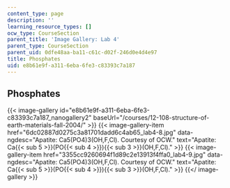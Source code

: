 ```yaml
---
content_type: page
description: ''
learning_resource_types: []
ocw_type: CourseSection
parent_title: 'Image Gallery: Lab 4'
parent_type: CourseSection
parent_uid: 0dfe48aa-ba11-c61c-d02f-246d0e4d4e97
title: Phosphates
uid: e8b61e9f-a311-6eba-6fe3-c83393c7a187
---
```


Phosphates
----------
{{< image-gallery id="e8b61e9f-a311-6eba-6fe3-c83393c7a187_nanogallery2" baseUrl="/courses/12-108-structure-of-earth-materials-fall-2004/" >}}
{{< image-gallery-item href="6dc02887d0275c3a81701dadd6c4ab65_lab4-8.jpg" data-ngdesc="Apatite: Ca5(PO4)3(OH,F,Cl). Courtesy of OCW." text="Apatite: Ca{{< sub 5 >}}(PO{{< sub 4 >}}){{< sub 3 >}}(OH,F,Cl)." >}}
{{< image-gallery-item href="3355cc9260694f1d89c2e13913f4ffa0_lab4-9.jpg" data-ngdesc="Apatite: Ca5(PO4)3(OH,F,Cl). Courtesy of OCW." text="Apatite: Ca{{< sub 5 >}}(PO{{< sub 4 >}}){{< sub 3 >}}(OH,F,Cl)." >}}
{{</ image-gallery >}}